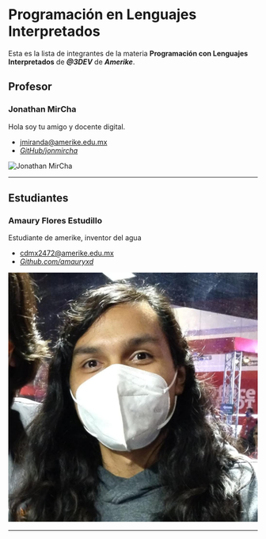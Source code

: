 # Programación en Lenguajes Interpretados

Esta es la lista de integrantes de la materia **Programación con Lenguajes Interpretados** de _**\@3DEV**_ de _**Amerike**_.

## Profesor

### Jonathan MirCha

Hola soy tu amigo y docente digital.

- [jmiranda@amerike.edu.mx](jmiranda@amerike.edu.mx)
- [_GitHub/jonmircha_](https://github.com/jonmircha)

![_Jonathan MirCha_](./img/jonmircha.jpg)

---

## Estudiantes

### Amaury Flores Estudillo

Estudiante de amerike, inventor del agua

- [cdmx2472@amerike.edu.mx](cdmx2472@amerike.edu.mx)
- [_Github.com/amauryxd_](https://github.com/amauryxd)

![Amaury](./img/amaury.jpeg)

---